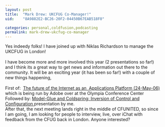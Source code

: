 ```yaml
---
layout: post
title:  "Mark Drew: UKCFUG Co-Manager!"
uid:	"8A9882E2-BC26-20F2-04450B67EAB518F0"

categories: personal,coldfusion,podcasting
permalink: mark-drew-ukcfug-co-manager
---
```

Yes indeedy folks! I have joined up with Niklas Richardson to manage the UKCFUG in London!<br /><br />I have become more and more involved this year (2 presentations so far!) and I think its a great way to get news and information out there to the community. It will be an exciting year (it has been so far!) with a couple of new things happening, <br /><br />First of:&nbsp; <a href="http://www.ukcfug.org/index.cfm?objectid=1A765865-F1FF-921E-1459C18A66705587" target="_blank">The future of the Internet as an&nbsp; Applications Platform (24-May-06)</a> which is being run by Adobe over at the Olympia Conference Center <br />Followed by: <a href="http://www.ukcfug.org/index.cfm?objectid=DFC76F2A-F1FF-921E-1825D894DB19E50A" target="_blank">Model-Glue and Coldspring: Inversion of Control and Configuration </a>presentation by me.<br />After that, the next meeting lands right in the middle of CFUNITED, so since I am going, I am looking for people to interview, live, over iChat with feedback from the CFUG back in London. Anyone interested?
